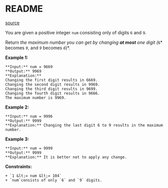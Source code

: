 # README #

[source](https://leetcode.com/problems/maximum-69-number/)

You are given a positive integer `num` consisting only of digits `6` and `9`.

Return *the maximum number you can get by changing **at most** one digit (*`6`* becomes *`9`*, and *`9`* becomes *`6`*)*.


**Example 1:**

```
**Input:** num = 9669
**Output:** 9969
**Explanation:** 
Changing the first digit results in 6669.
Changing the second digit results in 9969.
Changing the third digit results in 9699.
Changing the fourth digit results in 9666.
The maximum number is 9969.

```


**Example 2:**

```
**Input:** num = 9996
**Output:** 9999
**Explanation:** Changing the last digit 6 to 9 results in the maximum number.

```


**Example 3:**

```
**Input:** num = 9999
**Output:** 9999
**Explanation:** It is better not to apply any change.

```



**Constraints:**


	+ `1 &lt;= num &lt;= 104`
	+ `num`consists of only `6` and `9` digits.



